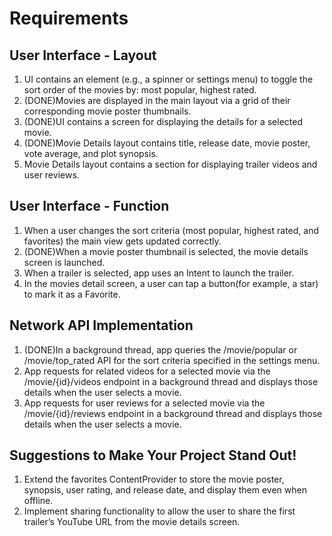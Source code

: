 # Requirements
## User Interface - Layout
1. UI contains an element (e.g., a spinner or settings menu) to toggle the sort order of the 
movies by: most popular, highest rated.
2. (DONE)Movies are displayed in the main layout via a grid of their corresponding movie poster 
thumbnails.
3. (DONE)UI contains a screen for displaying the details for a selected movie.
4. (DONE)Movie Details layout contains title, release date, movie poster, vote average, and plot 
synopsis.
5. Movie Details layout contains a section for displaying trailer videos and user reviews.
## User Interface - Function
1. When a user changes the sort criteria (most popular, highest rated, and favorites) the main view gets updated correctly.
2. (DONE)When a movie poster thumbnail is selected, the movie details screen is launched.
3. When a trailer is selected, app uses an Intent to launch the trailer.
4. In the movies detail screen, a user can tap a button(for example, a star) to mark it as a Favorite.
## Network API Implementation
1. (DONE)In a background thread, app queries the /movie/popular or /movie/top_rated API for the sort criteria specified in the settings menu.
2. App requests for related videos for a selected movie via the /movie/{id}/videos endpoint in a background thread and displays those details when the user selects a movie.
3. App requests for user reviews for a selected movie via the /movie/{id}/reviews endpoint in a background thread and displays those details when the user selects a movie.
## Suggestions to Make Your Project Stand Out!
1. Extend the favorites ContentProvider to store the movie poster, synopsis, user rating, and release date, and display them even when offline.
2. Implement sharing functionality to allow the user to share the first trailer’s YouTube URL from the movie details screen.
